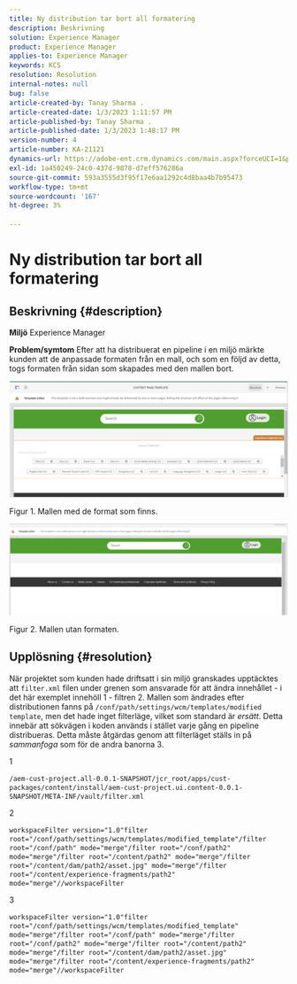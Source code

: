 ```yaml
---
title: Ny distribution tar bort all formatering
description: Beskrivning
solution: Experience Manager
product: Experience Manager
applies-to: Experience Manager
keywords: KCS
resolution: Resolution
internal-notes: null
bug: false
article-created-by: Tanay Sharma .
article-created-date: 1/3/2023 1:11:57 PM
article-published-by: Tanay Sharma .
article-published-date: 1/3/2023 1:48:17 PM
version-number: 4
article-number: KA-21121
dynamics-url: https://adobe-ent.crm.dynamics.com/main.aspx?forceUCI=1&pagetype=entityrecord&etn=knowledgearticle&id=e75d5a2c-688b-ed11-81ac-6045bd006a22
exl-id: 1a450249-24c0-437d-9878-d7eff576286a
source-git-commit: 593a3555d3f95f17e6aa1292c4d8baa4b7b95473
workflow-type: tm+mt
source-wordcount: '167'
ht-degree: 3%

---
```


# Ny distribution tar bort all formatering

## Beskrivning {#description}

<b>Miljö</b>
Experience Manager


<b>Problem/symtom</b>
Efter att ha distribuerat en pipeline i en miljö märkte kunden att de anpassade formaten från en mall, och som en följd av detta, togs formaten från sidan som skapades med den mallen bort.



![](assets/___ec5d5a2c-688b-ed11-81ac-6045bd006a22___.png)

Figur 1. Mallen med de format som finns.



![](assets/___f05d5a2c-688b-ed11-81ac-6045bd006a22___.png)

Figur 2. Mallen utan formaten.


## Upplösning {#resolution}


När projektet som kunden hade driftsatt i sin miljö granskades upptäcktes att `filter.xml` filen under grenen som ansvarade för att ändra innehållet - i det här exemplet innehöll 1 - filtren 2.
Mallen som ändrades efter distributionen fanns på `/conf/path/settings/wcm/templates/modified template`, men det hade inget filterläge, vilket som standard är *ersätt*.
Detta innebär att sökvägen i koden används i stället varje gång en pipeline distribueras.
Detta måste åtgärdas genom att filterläget ställs in på *sammanfoga* som för de andra banorna 3.

1


```
/aem-cust-project.all-0.0.1-SNAPSHOT/jcr_root/apps/cust-packages/content/install/aem-cust-project.ui.content-0.0.1-SNAPSHOT/META-INF/vault/filter.xml
```



2

```
workspaceFilter version="1.0"filter root="/conf/path/settings/wcm/templates/modified_template"/filter root="/conf/path" mode="merge"/filter root="/conf/path2" mode="merge"/filter root="/content/path2" mode="merge"/filter root="/content/dam/path2/asset.jpg" mode="merge"/filter root="/content/experience-fragments/path2" mode="merge"//workspaceFilter
```




3


```
workspaceFilter version="1.0"filter root="/conf/path/settings/wcm/templates/modified_template" mode="merge"/filter root="/conf/path" mode="merge"/filter root="/conf/path2" mode="merge"/filter root="/content/path2" mode="merge"/filter root="/content/dam/path2/asset.jpg" mode="merge"/filter root="/content/experience-fragments/path2" mode="merge"//workspaceFilter
```
